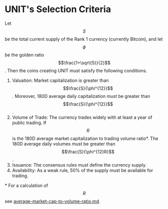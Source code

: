 # UNIT's Selection Criteria

Let $$S$$ be the total current supply of the Rank 1 currency (currently Bitcoin), and let $$\phi$$ be the golden ratio $$\frac{1+\sqrt{5}}{2}$$. Then the coins creating UNIT must satisfy the following conditions.

1. Valuation: Market capitalization is greater than $$\frac{S}{\phi^{12}}$$. Moreover, 180D average daily capitalization must be greater than $$\frac{S}{\phi^{12}}$$.
2. Volume of Trade: The currency trades widely with at least a year of public trading. If $$R$$ is the 180D average market capitalization to trading volume ratio\*. The 180D average daily volumes must be greater than $$\frac{S}{\phi^{12}R}$$.
3. Issuance: The consensus rules must define the currency supply.
4. Availability: As a weak rule, 50% of the supply must be available for trading.

\* For a calculation of $$R$$ see [average-market-cap-to-volume-ratio.md](average-market-cap-to-volume-ratio.md "mention").

